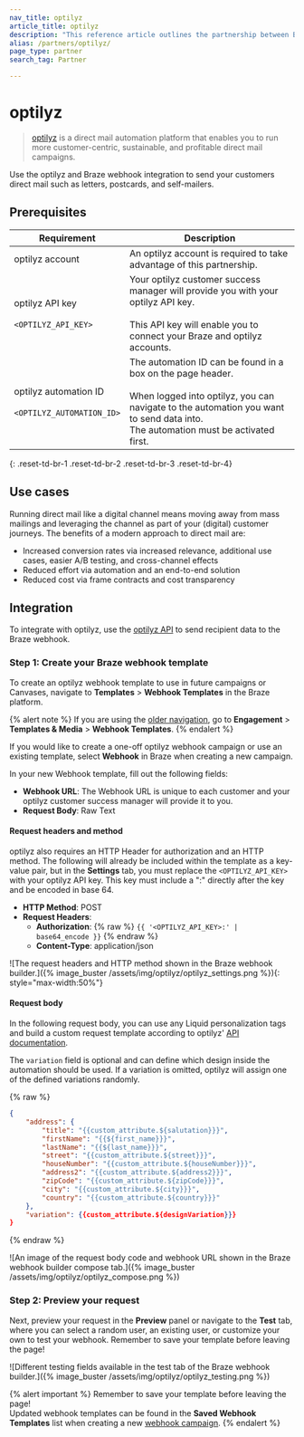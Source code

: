 ```yaml
---
nav_title: optilyz
article_title: optilyz
description: "This reference article outlines the partnership between Braze and optilyz, which enables you to run more customer-centric, sustainable, and profitable direct mail campaigns."
alias: /partners/optilyz/
page_type: partner
search_tag: Partner

---
```


# optilyz

> [optilyz](https://optilyz.com) is a direct mail automation platform that enables you to run more customer-centric, sustainable, and profitable direct mail campaigns. 

Use the optilyz and Braze webhook integration to send your customers direct mail such as letters, postcards, and self-mailers.

## Prerequisites

| Requirement | Description |
|---|---|
|optilyz account | An optilyz account is required to take advantage of this partnership. |
| optilyz API key<br><br>`<OPTILYZ_API_KEY>`| Your optilyz customer success manager will provide you with your optilyz API key.<br><br>This API key will enable you to connect your Braze and optilyz accounts. |
| optilyz automation ID<br><br>`<OPTILYZ_AUTOMATION_ID>` | The automation ID can be found in a box on the page header.<br><br>When logged into optilyz, you can navigate to the automation you want to send data into.<br>The automation must be activated first. |
{: .reset-td-br-1 .reset-td-br-2 .reset-td-br-3  .reset-td-br-4}

## Use cases

Running direct mail like a digital channel means moving away from mass mailings and leveraging the channel as part of your (digital) customer journeys. The benefits of a modern approach to direct mail are:
- Increased conversion rates via increased relevance, additional use cases, easier A/B testing, and cross-channel effects
- Reduced effort via automation and an end-to-end solution
- Reduced cost via frame contracts and cost transparency

## Integration

To integrate with optilyz, use the [optilyz API](https://www.optilyz.com/doc/api/) to send recipient data to the Braze webhook.

### Step 1: Create your Braze webhook template

To create an optilyz webhook template to use in future campaigns or Canvases, navigate to **Templates** > **Webhook Templates** in the Braze platform. 

{% alert note %}
If you are using the [older navigation]({{site.baseurl}}/navigation), go to **Engagement** > **Templates & Media** > **Webhook Templates**.
{% endalert %}

If you would like to create a one-off optilyz webhook campaign or use an existing template, select **Webhook** in Braze when creating a new campaign.

In your new Webhook template, fill out the following fields:
- **Webhook URL**: The Webhook URL is unique to each customer and your optilyz customer success manager will provide it to you.
- **Request Body**: Raw Text

#### Request headers and method

optilyz also requires an HTTP Header for authorization and an HTTP method. The following will already be included within the template as a key-value pair, but in the **Settings** tab, you must replace the `<OPTILYZ_API_KEY>` with your optilyz API key. This key must include a ":" directly after the key and be encoded in base 64. 

- **HTTP Method**: POST
- **Request Headers**:
  - **Authorization**: {% raw %} `{{ '<OPTILYZ_API_KEY>:' | base64_encode }}` {% endraw %}
  - **Content-Type**: application/json

![The request headers and HTTP method shown in the Braze webhook builder.]({% image_buster /assets/img/optilyz/optilyz_settings.png %}){: style="max-width:50%"}

#### Request body

In the following request body, you can use any Liquid personalization tags and build a custom request template according to optilyz' [API documentation](https://www.optilyz.com/doc/api/).

The `variation` field is optional and can define which design inside the automation should be used. If a variation is omitted, optilyz will assign one of the defined variations randomly.

{% raw %}
```json
{
    "address": {
        "title": "{{custom_attribute.${salutation}}}",
        "firstName": "{{${first_name}}}",
        "lastName": "{{${last_name}}}",
        "street": "{{custom_attribute.${street}}}",
        "houseNumber": "{{custom_attribute.${houseNumber}}}",
        "address2": "{{custom_attribute.${address2}}}",
        "zipCode": "{{custom_attribute.${zipCode}}}",
        "city": "{{custom_attribute.${city}}}",
        "country": "{{custom_attribute.${country}}}"
    },
    "variation": {{custom_attribute.${designVariation}}}
}
```
{% endraw %}

![An image of the request body code and webhook URL shown in the Braze webhook builder compose tab.]({% image_buster /assets/img/optilyz/optilyz_compose.png %})

### Step 2: Preview your request

Next, preview your request in the **Preview** panel or navigate to the **Test** tab, where you can select a random user, an existing user, or customize your own to test your webhook. Remember to save your template before leaving the page!

![Different testing fields available in the test tab of the Braze webhook builder.]({% image_buster /assets/img/optilyz/optilyz_testing.png %})

{% alert important %}
Remember to save your template before leaving the page! <br>Updated webhook templates can be found in the **Saved Webhook Templates** list when creating a new [webhook campaign]({{site.baseurl}}/user_guide/message_building_by_channel/webhooks/creating_a_webhook/). 
{% endalert %}


